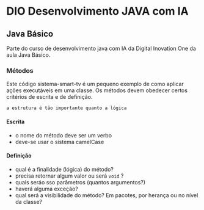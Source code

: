 # DIO Desenvolvimento JAVA com IA
## Java Básico

Parte do curso de desenvolvimento java com IA da Digital Inovation One da aula Java Básico.

### Métodos
Este código sistema-smart-tv é um pequeno exemplo de como aplicar ações executáveis em uma classe. Os métodos devem obedecer certos critérios de escrita e de definição.

`` a estrutura é tão importante quanto a lógica ``

#### Escrita
* o nome do método deve ser um verbo
* deve-se usar o sistema camelCase

#### Definição
* qual é a finalidade (lógica) do método?
* precisa retornar algum valor ou será `` void `` ?
* quais seráo sso parâmetros (quantos argumentos?)
* haverá alguma exceção?
* qual será a visibilidade do método? Em pacotes, por herança ou no nível da classe?

